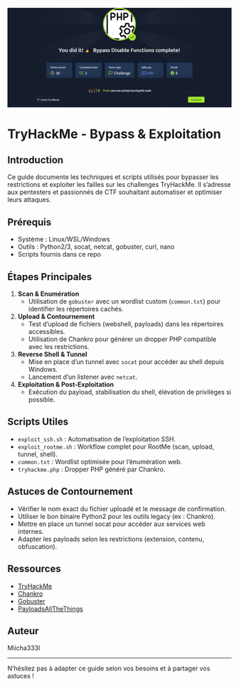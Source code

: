 ![Bypass PHP](./Capture.PNG)

# TryHackMe - Bypass & Exploitation

## Introduction
Ce guide documente les techniques et scripts utilisés pour bypasser les restrictions et exploiter les failles sur les challenges TryHackMe. Il s’adresse aux pentesters et passionnés de CTF souhaitant automatiser et optimiser leurs attaques.

## Prérequis
- Système : Linux/WSL/Windows
- Outils : Python2/3, socat, netcat, gobuster, curl, nano
- Scripts fournis dans ce repo

## Étapes Principales
1. **Scan & Enumération**
   - Utilisation de `gobuster` avec un wordlist custom (`common.txt`) pour identifier les répertoires cachés.
2. **Upload & Contournement**
   - Test d’upload de fichiers (webshell, payloads) dans les répertoires accessibles.
   - Utilisation de Chankro pour générer un dropper PHP compatible avec les restrictions.
3. **Reverse Shell & Tunnel**
   - Mise en place d’un tunnel avec `socat` pour accéder au shell depuis Windows.
   - Lancement d’un listener avec `netcat`.
4. **Exploitation & Post-Exploitation**
   - Exécution du payload, stabilisation du shell, élévation de privilèges si possible.

## Scripts Utiles
- `exploit_ssh.sh` : Automatisation de l’exploitation SSH.
- `exploit_rootme.sh` : Workflow complet pour RootMe (scan, upload, tunnel, shell).
- `common.txt` : Wordlist optimisée pour l’énumération web.
- `tryhackme.php` : Dropper PHP généré par Chankro.

## Astuces de Contournement
- Vérifier le nom exact du fichier uploadé et le message de confirmation.
- Utiliser le bon binaire Python2 pour les outils legacy (ex : Chankro).
- Mettre en place un tunnel socat pour accéder aux services web internes.
- Adapter les payloads selon les restrictions (extension, contenu, obfuscation).

## Ressources
- [TryHackMe](https://tryhackme.com/)
- [Chankro](https://github.com/Al1ex/Chankro)
- [Gobuster](https://github.com/OJ/gobuster)
- [PayloadsAllTheThings](https://github.com/swisskyrepo/PayloadsAllTheThings)

## Auteur
Miicha333l

---
N’hésitez pas à adapter ce guide selon vos besoins et à partager vos astuces !
